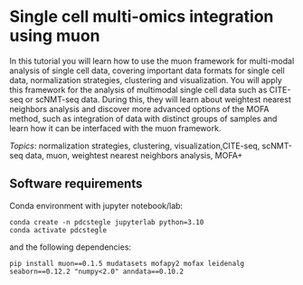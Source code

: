#  Single cell multi-omics integration using muon

In this tutorial you will learn how to use the muon framework for multi-modal analysis of single cell data, covering important data formats for single cell data, normalization strategies, clustering and visualization. You will apply this framework for the analysis of multimodal single cell data such as CITE-seq or scNMT-seq data. During this, they will learn about weightest nearest neighbors analysis and discover more advanced options of the MOFA method, such as integration of data with distinct groups of samples and learn how it can be interfaced with the muon framework. 

*Topics*:  normalization strategies, clustering,  visualization,CITE-seq, scNMT-seq data, muon, weightest nearest neighbors analysis, MOFA+

## Software requirements

Conda environment with jupyter notebook/lab:

```
conda create -n pdcstegle jupyterlab python=3.10
conda activate pdcstegle
```

and the following dependencies:

```
pip install muon==0.1.5 mudatasets mofapy2 mofax leidenalg seaborn==0.12.2 "numpy<2.0" anndata==0.10.2
```
